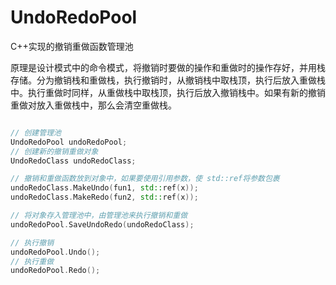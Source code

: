 # UndoRedoPool
C++实现的撤销重做函数管理池

原理是设计模式中的命令模式，将撤销时要做的操作和重做时的操作存好，并用栈存储。分为撤销栈和重做栈，执行撤销时，从撤销栈中取栈顶，执行后放入重做栈中。执行重做时同样，从重做栈中取栈顶，执行后放入撤销栈中。如果有新的撤销重做对放入重做栈中，那么会清空重做栈。

```c++

// 创建管理池
UndoRedoPool undoRedoPool;
// 创建新的撤销重做对象
UndoRedoClass undoRedoClass;

// 撤销和重做函数放到对象中，如果要使用引用参数，使 std::ref将参数包裹
undoRedoClass.MakeUndo(fun1, std::ref(x));
undoRedoClass.MakeRedo(fun2, std::ref(x));

// 将对象存入管理池中，由管理池来执行撤销和重做
undoRedoPool.SaveUndoRedo(undoRedoClass);

// 执行撤销
undoRedoPool.Undo();
// 执行重做
undoRedoPool.Redo();
```

